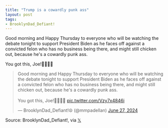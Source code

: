 ```yaml
---
title: "Trump is a cowardly punk ass"
layout: post
tags:
- BrooklynDad_Defiant!
---
```


Good morning and Happy Thursday to everyone who will be watching the debate tonight to support President Biden as he faces off against a convicted felon who has no business being there, and might still chicken out, because he's a cowardly punk ass.

You got this, Joe!🙏💪💪💪

<blockquote class="twitter-tweet"><p lang="en" dir="ltr">Good morning and Happy Thursday to everyone who will be watching the debate tonight to support President Biden as he faces off against a convicted felon who has no business being there, and might still chicken out, because he&#39;s a cowardly punk ass.<br /><br />You got this, Joe!🙏💪💪💪 <a href="https://t.co/Vzy7x4846i">pic.twitter.com/Vzy7x4846i</a></p>&mdash; BrooklynDad_Defiant!☮️ (@mmpadellan) <a href="https://twitter.com/mmpadellan/status/1806303968814895355?ref_src=twsrc%5Etfw">June 27, 2024</a></blockquote> <script async src="https://platform.twitter.com/widgets.js" charset="utf-8"></script>

Source: BrooklynDad_Defiant!, via [𝕏](https://x.com)
